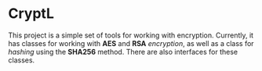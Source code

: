 # CryptL
This project is a simple set of tools for working with encryption. Currently, it has classes for working with **AES** and **RSA** *encryption*, as well as a class for *hashing* using the **SHA256** method. There are also interfaces for these classes.